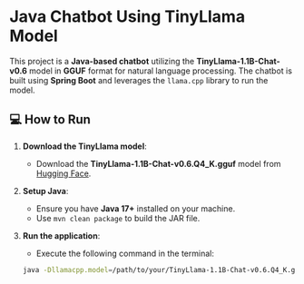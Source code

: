 # Java Chatbot Using TinyLlama Model

This project is a **Java-based chatbot** utilizing the **TinyLlama-1.1B-Chat-v0.6** model in **GGUF** format for natural language processing. The chatbot is built using **Spring Boot** and leverages the `llama.cpp` library to run the model.

## 💻 How to Run

1. **Download the TinyLlama model**:
   - Download the **TinyLlama-1.1B-Chat-v0.6.Q4_K.gguf** model from [Hugging Face](https://huggingface.co/player1537/TinyLlama-1.1B-Chat-v0.6-GGUF).

2. **Setup Java**:
   - Ensure you have **Java 17+** installed on your machine.
   - Use `mvn clean package` to build the JAR file.

3. **Run the application**:
   - Execute the following command in the terminal:

   ```bash
   java -Dllamacpp.model=/path/to/your/TinyLlama-1.1B-Chat-v0.6.Q4_K.gguf -jar target/LLMCpp-Chat-SpringBoot.jar

